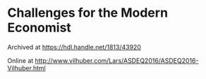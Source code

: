# Challenges for the Modern Economist

Archived at https://hdl.handle.net/1813/43920

Online at http://www.vilhuber.com/Lars/ASDEQ2016/ASDEQ2016-Vilhuber.html
